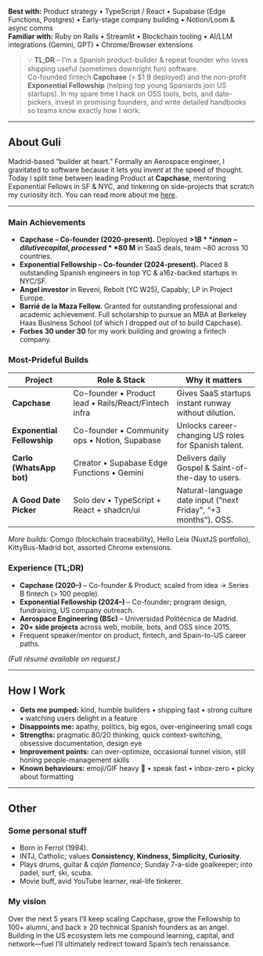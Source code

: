 **Best with:** Product strategy • TypeScript / React • Supabase (Edge Functions, Postgres) • Early-stage company building • Notion/Loom & async comms  
**Familiar with:** Ruby on Rails • Streamlit • Blockchain tooling • AI/LLM integrations (Gemini, GPT) • Chrome/Browser extensions

> 💡 **TL;DR** – I’m a Spanish product-builder & repeat founder who loves shipping useful (sometimes downright fun) software.  
> Co-founded fintech **Capchase** (> $1 B deployed) and the non-profit **Exponential Fellowship** (helping top young Spaniards join US startups). In my spare time I hack on OSS tools, bots, and date-pickers, invest in promising founders, and write detailed handbooks so teams know exactly how I work.

---

## About Guli

Madrid-based “builder at heart.” Formally an Aerospace engineer, I gravitated to software because it lets you invent at the speed of thought. Today I split time between leading Product at **Capchase**, mentoring Exponential Fellows in SF & NYC, and tinkering on side-projects that scratch my curiosity itch. You can read more about me [here](https://www.gulipad.com/).

---

### Main Achievements

- **Capchase – Co-founder (2020-present).** Deployed **>$1 B** in non-dilutive capital, processed **$80 M** in SaaS deals, team ~80 across 10 countries.  
- **Exponential Fellowship – Co-founder (2024-present).** Placed 8 outstanding Spanish engineers in top YC & a16z-backed startups in NYC/SF.  
- **Angel investor** in Reveni, Rebolt (YC W25), Capably; LP in Project Europe.
- **Barrié de la Maza Fellow.** Granted for outstanding professional and academic achievement. Full scholarship to pursue an MBA at Berkeley Haas Business School (of which I dropped out of to build Capchase).
- **Forbes 30 under 30** for my work building and growing a  fintech company.

### Most-Prideful Builds

| Project | Role & Stack | Why it matters |
|---------|--------------|----------------|
| **Capchase** | Co-founder • Product lead • Rails/React/Fintech infra | Gives SaaS startups instant runway without dilution. |
| **Exponential Fellowship** | Co-founder • Community ops • Notion, Supabase | Unlocks career-changing US roles for Spanish talent. |
| **Carlo (WhatsApp bot)** | Creator • Supabase Edge Functions • Gemini | Delivers daily Gospel & Saint-of-the-day to users. |
| **A Good Date Picker** | Solo dev • TypeScript + React + shadcn/ui | Natural-language date input (“next Friday”, “+3 months”). OSS. |

*More builds:* Comgo (blockchain traceability), Hello Leia (NuxtJS portfolio), KittyBus-Madrid bot, assorted Chrome extensions.  

### Experience (TL;DR)

- **Capchase (2020–)** – Co-founder & Product; scaled from idea → Series B fintech (> 100 people).  
- **Exponential Fellowship (2024–)** – Co-founder; program design, fundraising, US company outreach.  
- **Aerospace Engineering (BSc)** – Universidad Politécnica de Madrid.  
- **20+ side projects** across web, mobile, bots, and OSS since 2015.  
- Frequent speaker/mentor on product, fintech, and Spain-to-US career paths.
  
*(Full résumé available on request.)*

---

## How I Work

- **Gets me pumped:** kind, humble builders • shipping fast • strong culture • watching users delight in a feature  
- **Disappoints me:** apathy, politics, big egos, over-engineering small cogs  
- **Strengths:** pragmatic 80/20 thinking, quick context-switching, obsessive documentation, design eye  
- **Improvement points:** can over-optimize, occasional tunnel vision, still honing people-management skills  
- **Known behaviours:** emoji/GIF heavy 🙌 • speak fast • inbox-zero • picky about formatting  

---

## Other

### Some personal stuff

- Born in Ferrol (1994).  
- INTJ, Catholic; values **Consistency, Kindness, Simplicity, Curiosity**.  
- Plays drums, guitar & *cajón flamenco*; Sunday 7-a-side goalkeeper; into padel, surf, ski, scuba.  
- Movie buff, avid YouTube learner, real-life tinkerer.  

### My vision

Over the next 5 years I’ll keep scaling Capchase, grow the Fellowship to 100+ alumni, and back ≥ 20 technical Spanish founders as an angel. Building in the US ecosystem lets me compound learning, capital, and network—fuel I’ll ultimately redirect toward Spain’s tech renaissance.
